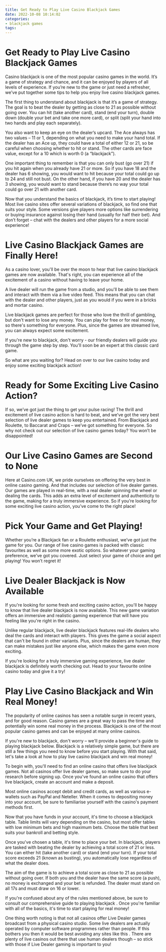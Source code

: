 ```yaml
---
title: Get Ready to Play Live Casino Blackjack Games
date: 2022-10-08 10:14:02
categories:
- blackjack games
tags:
---
```



#  Get Ready to Play Live Casino Blackjack Games

Casino blackjack is one of the most popular casino games in the world. It’s a game of strategy and chance, and it can be enjoyed by players of all levels of experience. If you’re new to the game or just need a refresher, we’ve put together some tips to help you enjoy live casino blackjack games.

The first thing to understand about blackjack is that it’s a game of strategy. The goal is to beat the dealer by getting as close to 21 as possible without going over. You can hit (take another card), stand (end your turn), double down (double your bet and take one more card), or split (split your hand into two hands and play each separately).

You also want to keep an eye on the dealer’s upcard. The Ace always has two values – 11 or 1, depending on what you need to make your hand total. If the dealer has an Ace up, they could have a total of either 12 or 21, so be careful when choosing whether to hit or stand. The other cards are face value, except for a 10 which is worth 0 (a “blackjack”).

One important thing to remember is that you can only bust (go over 21) if you hit again when you already have 21 or more. So if you have 18 and the dealer has 6 showing, you would want to hit because your total could go up to 24 and still not bust. On the other hand, if you have 20 and the dealer has 3 showing, you would want to stand because there’s no way your total could go over 21 with another card.

Now that you understand the basics of blackjack, it’s time to start playing! Most live casino sites offer several variations of blackjack, so find one that suits your style. Some versions give players more options like surrendering or buying insurance against losing their hand (usually for half their bet). And don’t forget – chat with the dealers and other players for a more social experience!

#  Live Casino Blackjack Games are Finally Here!

As a casino lover, you'll be over the moon to hear that live casino blackjack games are now available. That's right, you can experience all of the excitement of a casino without having to leave your home.

A live dealer will run the game from a studio, and you'll be able to see them and interact with them via a live video feed. This means that you can chat with the dealer and other players, just as you would if you were in a bricks and mortar casino.

Live blackjack games are perfect for those who love the thrill of gambling, but don't want to lose any money. You can play for free or for real money, so there's something for everyone. Plus, since the games are streamed live, you can always expect some excitement.

If you're new to blackjack, don't worry - our friendly dealers will guide you through the game step by step. You'll soon be an expert at this classic card game.

So what are you waiting for? Head on over to our live casino today and enjoy some exciting blackjack action!

#  Ready for Some Exciting Live Casino Action?

If so, we’ve got just the thing to get your pulse racing! The thrill and excitement of live casino action is hard to beat, and we’ve got the very best selection of live dealer games to keep you entertained. From Blackjack and Roulette, to Baccarat and Craps – we’ve got something for everyone. So why not check out our selection of live casino games today? You won’t be disappointed!

#  Our Live Casino Games are Second to None

Here at Casino.com UK, we pride ourselves on offering the very best in online casino gaming. And that includes our selection of live dealer games. Our games are played in real-time, with a real dealer spinning the wheel or dealing the cards. This adds an extra level of excitement and authenticity to the game, making for a truly immersive experience. So if you’re looking for some exciting live casino action, you’ve come to the right place!

#  Pick Your Game and Get Playing!

Whether you’re a Blackjack fan or a Roulette enthusiast, we’ve got just the game for you. Our range of live casino games is packed with classic favourites as well as some more exotic options. So whatever your gaming preference, we’ve got you covered. Just select your game of choice and get playing! You won’t regret it!

#  Live Dealer Blackjack is Now Available

If you're looking for some fresh and exciting casino action, you'll be happy to know that live dealer blackjack is now available. This new game variation offers an immersive and realistic gaming experience that will have you feeling like you're right in the casino.

Unlike regular blackjack, live dealer blackjack features real-life dealers who deal the cards and interact with players. This gives the game a social aspect that can't be found in other variants. Plus, since the dealers are human, they can make mistakes just like anyone else, which makes the game even more exciting.

If you're looking for a truly immersive gaming experience, live dealer blackjack is definitely worth checking out. Head to your favourite online casino today and give it a try!

#  Play Live Casino Blackjack and Win Real Money!

The popularity of online casinos has seen a notable surge in recent years, and for good reason. Casino games are a great way to pass the time and potentially win some real money in the process. Blackjack is one of the most popular casino games and can be enjoyed at many online casinos.

If you're new to blackjack, don't worry – we'll provide a beginner's guide to playing blackjack below. Blackjack is a relatively simple game, but there are still a few things you need to know before you start playing. With that said, let's take a look at how to play live casino blackjack and win real money!

To begin with, you'll need to find an online casino that offers live blackjack games. Not all casinos offer live dealer games, so make sure to do your research before signing up. Once you've found an online casino that offers live blackjack, create an account and make a deposit.

Most online casinos accept debit and credit cards, as well as various e-wallets such as PayPal and Neteller. When it comes to depositing money into your account, be sure to familiarise yourself with the casino's payment methods first.

Now that you have funds in your account, it's time to choose a blackjack table. Table limits will vary depending on the casino, but most offer tables with low minimum bets and high maximum bets. Choose the table that best suits your bankroll and betting style.

Once you've chosen a table, it's time to place your bet. In blackjack, players are tasked with beating the dealer by achieving a total score of 21 or less. You can either hit (take another card) or stand (end your turn). If your total score exceeds 21 (known as busting), you automatically lose regardless of what the dealer does.

The aim of the game is to achieve a total score as close to 21 as possible without going over. If both you and the dealer have the same score (a push), no money is exchanged and your bet is refunded. The dealer must stand on all 17s and must draw on 16 or lower.

If you're confused about any of the rules mentioned above, be sure to consult our comprehensive guide to playing blackjack . Once you're familiar with all of the basics, it's time to start playing for real money!

One thing worth noting is that not all casinos offer Live Dealer games broadcast from a physical casino studio. Some live dealers are actually operated by computer software programmes rather than people. If this bothers you then it would be best avoiding any sites like this . There are plenty of live casinos out there that use human dealers though – so stick with those if Live Dealer gaming is important to you!